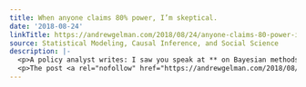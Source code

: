 ```yaml
---
title: When anyone claims 80% power, I’m skeptical.
date: '2018-08-24'
linkTitle: https://andrewgelman.com/2018/08/24/anyone-claims-80-power-im-skeptical/
source: Statistical Modeling, Causal Inference, and Social Science
description: |-
  <p>A policy analyst writes: I saw you speak at ** on Bayesian methods. . . . I had been asked to consult on a large national evaluation of . . . [details removed to preserve anonymity] . . . and had suggested treading carefully around the use of Bayesian statistics in this study (basing it [&#8230;]</p>
  <p>The post <a rel="nofollow" href="https://andrewgelman.com/2018/08/24/anyone-claims-80-power-im-skeptical/">When anyone claims 80% power, I&#8217;m skeptical.</a> appeared first on <a rel="nofo
---
```

